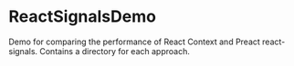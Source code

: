 # ReactSignalsDemo
Demo for comparing the performance of React Context and Preact react-signals. Contains a directory for each approach.
